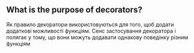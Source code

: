 ## What is the purpose of decorators?

Як правило декоратори використовуються для того, щоб додати додаткові можливості функціям. Сенс застосування декоратора 
і полягає у тому, що  вони  можуть  додавати  однакову  поведінку  різним  функціям
